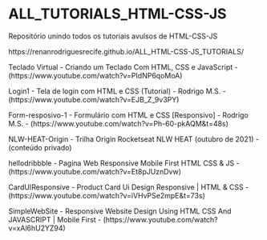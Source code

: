 # ALL_TUTORIALS_HTML-CSS-JS
Repositório unindo todos os tutoriais avulsos de HTML-CSS-JS

<p>https://renanrodriguesrecife.github.io/ALL_HTML-CSS-JS_TUTORIALS/</p>

<p>Teclado Virtual - Criando um Teclado Com HTML, CSS e JavaScript - (https://www.youtube.com/watch?v=PIdNP6qoMoA)</p>

<p>Login1 - Tela de login com HTML e CSS (Tutorial) - Rodrigo M.S. - (https://www.youtube.com/watch?v=EJB_Z_9v3PY)</p>

<p>Form-resposivo-1 - Formulário com HTML e CSS [Responsivo] - Rodrigo M.S. - (https://www.youtube.com/watch?v=Ph-60-pkAQM&t=48s)</p>

<p>NLW-HEAT-Origin - Trilha Origin Rocketseat NLW HEAT (outubro de 2021) - (conteúdo privado)</p>

<p>hellodribbble - Pagina Web Responsive Mobile First HTML CSS & JS - (https://www.youtube.com/watch?v=Et8pJUznDvw)</p>

<p>CardUIResponsive - Product Card Ui Design Responsive | HTML & CSS - (https://www.youtube.com/watch?v=iVHvPSe2mpE&t=73s)</p>

<p>SimpleWebSite - Responsive Website Design Using HTML CSS And JAVASCRIPT | Mobile First - (https://www.youtube.com/watch?v=xAl6hU2YZ94)</p>
